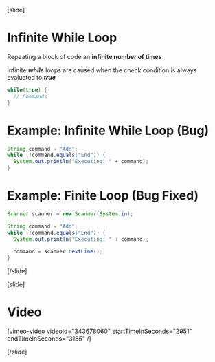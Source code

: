 [slide]
# Infinite While Loop
Repeating a block of code an **infinite number of times**

Infinite ***while*** loops are caused when the check condition is always evaluated to ***true***

```java
while(true) {
  // Commands
}
```

# Example: Infinite While Loop (Bug)

```java
String command = "Add";
while (!command.equals("End")) {
  System.out.println("Executing: " + command);
}
```

# Example: Finite Loop (Bug Fixed)

```java
Scanner scanner = new Scanner(System.in);

String command = "Add";
while (!command.equals("End")) {
  System.out.println("Executing: " + command);

  command = scanner.nextLine();
}
```
[/slide]

[slide]
# Video

[vimeo-video videoId="343678060" startTimeInSeconds="2951" endTimeInSeconds="3185" /]

[/slide]